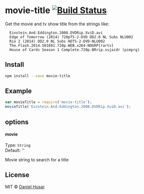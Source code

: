 # movie-title [![Build Status](https://secure.travis-ci.org/danielhusar/movie-title.svg?branch=master)](http://travis-ci.org/danielhusar/movie-title)

Get the movie and tv show title from the strings like:

```
  Einstein.And.Eddington.2008.DVDRip.XviD.avi
  Edge of Tomorrow (2014) 720pTS-2-DVD DD2.0 NL Subs NLU002
  Rio 2 (2014) DD2.0 NL Subs HDTS-2-DVD-NLU002
  The.Flash.2014.S01E01.720p.WEB.x264-NOGRP[rartv]
  House of Cards Season 1 Complete.720p.BRrip.sujaidr (pimprg)
```

## Install

```bash
npm install --save movie-title
```

## Example

```javascript
var movieTitle = require('movie-title');
movieTitle('Einstein.And.Eddington.2008.DVDRip.XviD.avi');
```

## options

#### movie

Type: `String`  
Default: ''

Movie string to search for a title


## License

MIT © [Daniel Husar](https://github.com/danielhusar)
